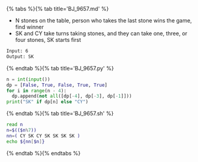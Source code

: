 {% tabs %}{% tab title='BJ_9657.md' %}

* N stones on the table, person who takes the last stone wins the game, find winner
* SK and CY take turns taking stones, and they can take one, three, or four stones, SK starts first

```txt
Input: 6
Output: SK
```

{% endtab %}{% tab title='BJ_9657.py' %}

```py
n = int(input())
dp = [False, True, False, True, True]
for i in range(n - 4):
  dp.append(not all([dp[-4], dp[-3], dp[-1]]))
print("SK" if dp[n] else "CY")
```

{% endtab %}{% tab title='BJ_9657.sh' %}

```sh
read n
n=$(($n%7))
nn=( CY SK CY SK SK SK SK )
echo ${nn[$n]}
```

{% endtab %}{% endtabs %}
